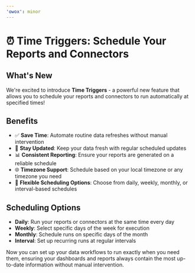 ```yaml
---
'owox': minor
---
```


# ⏰ Time Triggers: Schedule Your Reports and Connectors

## What's New

We're excited to introduce **Time Triggers** - a powerful new feature that allows you to schedule your reports and connectors to run automatically at specified times!

## Benefits

- ✅ **Save Time**: Automate routine data refreshes without manual intervention
- 🔄 **Stay Updated**: Keep your data fresh with regular scheduled updates
- 📊 **Consistent Reporting**: Ensure your reports are generated on a reliable schedule
- 🌐 **Timezone Support**: Schedule based on your local timezone or any timezone you need
- 🔧 **Flexible Scheduling Options**: Choose from daily, weekly, monthly, or interval-based schedules

## Scheduling Options

- **Daily**: Run your reports or connectors at the same time every day
- **Weekly**: Select specific days of the week for execution
- **Monthly**: Schedule runs on specific days of the month
- **Interval**: Set up recurring runs at regular intervals

Now you can set up your data workflows to run exactly when you need them, ensuring your dashboards and reports always contain the most up-to-date information without manual intervention.